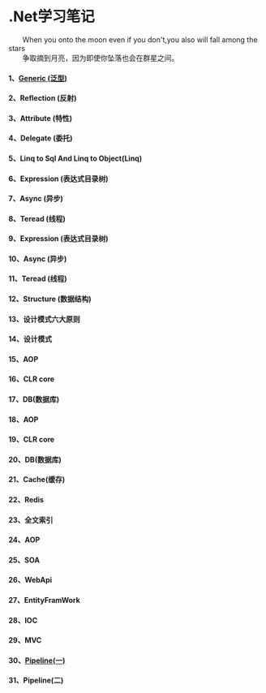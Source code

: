  # .Net学习笔记
 
 &nbsp;&nbsp;&nbsp;&nbsp;&nbsp;&nbsp;&nbsp;When you onto the moon even if you don't,you also will fall among the stars</br>
 &nbsp;&nbsp;&nbsp;&nbsp;&nbsp;&nbsp;&nbsp;争取摘到月亮，因为即使你坠落也会在群星之间。
 
 #### 1、[Generic (泛型)](https://github.com/yuxl01/read-Notes/blob/master/vedio/.Net%E9%AB%98%E7%BA%A7/Generic-1.md)
 #### 2、Reflection (反射)
 #### 3、Attribute (特性)
 #### 4、Delegate (委托)
 #### 5、Linq to Sql And Linq to Object(Linq)
 #### 6、Expression (表达式目录树)
 #### 7、Async (异步)
 #### 8、Teread (线程)
 #### 9、Expression (表达式目录树)
 #### 10、Async (异步)
 #### 11、Teread (线程)
 #### 12、Structure (数据结构)
 #### 13、设计模式六大原则
 #### 14、设计模式
 #### 15、AOP 
 #### 16、CLR core
 #### 17、DB(数据库)
 #### 18、AOP 
 #### 19、CLR core
 #### 20、DB(数据库)
 #### 21、Cache(缓存)
 #### 22、Redis
 #### 23、全文索引
 #### 24、AOP 
 #### 25、SOA
 #### 26、WebApi
 #### 27、EntityFramWork 
 #### 28、IOC
 #### 29、MVC
 #### 30、[Pipeline(一)](https://github.com/yuxl01/read-Notes/blob/master/vedio/.Net%E9%AB%98%E7%BA%A7/Pipeline-1.md)
 #### 31、Pipeline(二)
